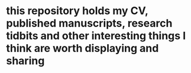 # this repository holds my CV, published manuscripts, research tidbits and other interesting things I think are worth displaying and sharing
